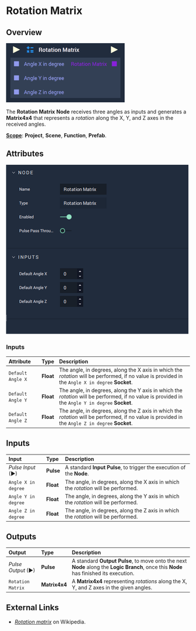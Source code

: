 # Rotation Matrix

## Overview

![The Rotation Matrix Node.](../../.gitbook/assets/rotationmatrixupdatedimage.png)

The **Rotation Matrix** **Node** receives three angles as inputs and generates a **Matrix4x4** that represents a _rotation_ along the X, Y, and Z axes in the received angles.

[**Scope**](../overview.md#scopes): **Project**, **Scene**, **Function**, **Prefab**.

## Attributes

![The Rotation Matrix Node Attributes.](../../.gitbook/assets/node-rotation-matrix2-attr.png)

### Inputs

| Attribute | Type | Description |
| :--- | :--- | :--- |
| `Default Angle X` | **Float** | The angle, in degrees, along the X axis in which the _rotation_ will be performed, if no value is provided in the `Angle X in degree` **Socket**. |
| `Default Angle Y` | **Float** | The angle, in degrees, along the Y axis in which the _rotation_ will be performed, if no value is provided in the `Angle Y in degree` **Socket**. |
| `Default Angle Z` | **Float** | The angle, in degrees, along the Z axis in which the _rotation_ will be performed, if no value is provided in the `Angle Z in degree` **Socket**. |

## Inputs

| Input | Type | Description |
| :--- | :--- | :--- |
| _Pulse Input_ \(►\) | **Pulse** | A standard **Input Pulse**, to trigger the execution of the **Node**. |
| `Angle X in degree` | **Float** | The angle, in degrees, along the X axis in which the _rotation_ will be performed. |
| `Angle Y in degree` | **Float** | The angle, in degrees, along the Y axis in which the _rotation_ will be performed. |
| `Angle Z in degree` | **Float** | The angle, in degrees, along the Z axis in which the _rotation_ will be performed. |

## Outputs

| Output | Type | Description |
| :--- | :--- | :--- |
| _Pulse Output_ \(►\) | **Pulse** | A standard **Output Pulse**, to move onto the next **Node** along the **Logic Branch**, once this **Node** has finished its execution. |
| `Rotation Matrix` | **Matrix4x4** | A **Matrix4x4** representing _rotations_ along the X, Y, and Z axes in the given angles. |

## External Links

* [_Rotation matrix_](https://en.wikipedia.org/wiki/Rotation_matrix) on Wikipedia.

